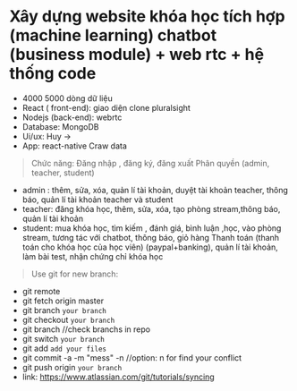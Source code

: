 
# Xây dựng website khóa học tích hợp  (machine learning) chatbot (business module) + web rtc + hệ thống code 
+ 4000 5000 dòng dữ liệu
+ React ( front-end): giao diện clone pluralsight
+ Nodejs (back-end): webrtc
+ Database: MongoDB
+ Ui/ux: Huy ->
+ App: react-native
Craw data



> Chức năng: 
Đăng nhập , đăng ký, đăng xuất
Phân quyền  (admin, teacher, student)
+ admin : thêm, sửa, xóa, quản lí tài khoản, duyệt tài khoản teacher, thông báo, quản lí tài khoản teacher và student
+ teacher: đăng khóa học, thêm, sửa, xóa, tạo phòng stream,thông báo, quản lí tài khoản
+ student: mua khóa học, tìm kiếm , đánh giá, bình luận ,học, vào phòng stream, tương tác với chatbot, thông báo, giỏ hàng
Thanh toán (thanh toán cho khóa học của học viên) (paypal+banking), quản lí tài khoản, làm bài test, nhận chứng chỉ khóa học


> Use git for new branch:
+ git remote
+ git fetch origin master
+ git branch ```your branch```
+ git checkout ```your branch```
+ git branch //check branchs in repo
+ git switch ```your branch```
+ git add ```add your files```
+ git commit -a -m "mess" -n //option: n for find your conflict
+ git push origin ```your branch```
+ link: https://www.atlassian.com/git/tutorials/syncing
